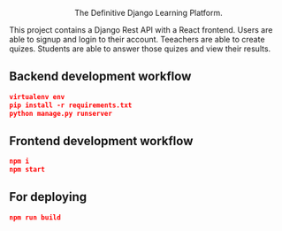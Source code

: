 <p align="center">
    The Definitive Django Learning Platform.
  </p>
</p>

This project contains a Django Rest API with a React frontend. Users are able to signup and login to their account. Teeachers are able to create quizes. Students are able to answer those quizes and view their results.

## Backend development workflow

```json
virtualenv env
pip install -r requirements.txt
python manage.py runserver
```

## Frontend development workflow

```json
npm i
npm start
```

## For deploying

```json
npm run build
```
